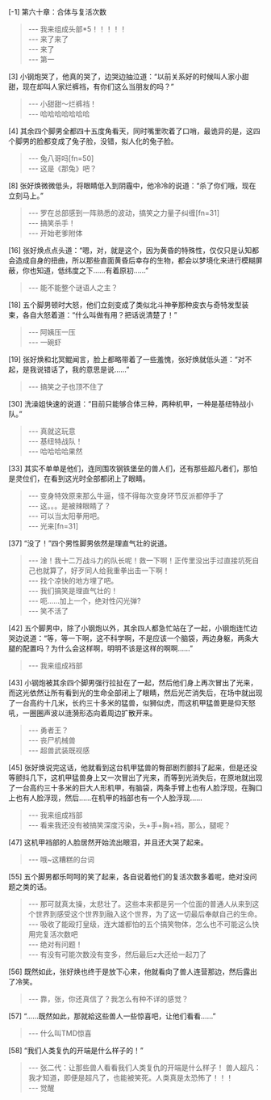 
[-1] 第六十章：合体与复活次数
>--- 我来组成头部*5！！！！！<br>
>--- 来了来了<br>
>--- 来了<br>
>--- 第一<br>

[3] 小钢炮哭了，他真的哭了，边哭边抽泣道：“以前关系好的时候叫人家小甜甜，现在却叫人家烂裤裆，有你们这么当朋友的吗？”
>--- 小甜甜～烂裤裆！<br>
>--- 哈哈哈哈哈哈哈<br>

[4] 其余四个脚男全都四十五度角看天，同时嘴里吹着了口哨，最诡异的是，这四个脚男的脸都变成了兔子脸，没错，拟人化的兔子脸。
>--- 兔八哥吗[fn=50]<br>
>--- 这是《那兔》吧？<br>

[8] 张好焕微微低头，将眼睛低入到阴霾中，他冷冷的说道：“杀了你们哦，现在立刻马上。”
>--- 罗在总部感到一阵熟悉的波动，搞笑之力量子纠缠[fn=31]<br>
>--- 搞笑杀手！<br>
>--- 开始老爹附体<br>

[16] 张好焕点点头道：“嗯，对，就是这个，因为黄昏的特殊性，仅仅只是认知都会造成自身的扭曲，所以那些直面黄昏后幸存的生物，都会以梦境化来进行模糊屏蔽，你也知道，低纬度之下……有着原初……”
>--- 能不能整个谜语人之主？<br>

[18] 五个脚男顿时大怒，他们立刻变成了类似北斗神拳那种皮衣与奇特发型装束，各自大怒着道：“什么叫做有用？把话说清楚了！”
>--- 阿姨压一压<br>
>--- 一碗虾<br>

[19] 张好焕和北冥鲲闻言，脸上都略带着了一些羞愧，张好焕就低头道：“对不起，是我说错话了，我的意思是说……”
>--- 搞笑之子也顶不住了<br>

[30] 洗澡姐快速的说道：“目前只能够合体三种，两种机甲，一种是基纽特战小队。”
>--- 真就这玩意<br>
>--- 基纽特战队！<br>
>--- 哈哈哈哈果然<br>

[33] 其实不单单是他们，连同围攻钢铁堡垒的兽人们，还有那些超凡者们，那怕是灵位们，在看到这光时全部都闭上了眼睛。
>--- 变身特效原来那么牛逼，怪不得每次变身环节反派都停手了<br>
>--- 这。。。是被辣眼睛了？<br>
>--- 可以当太阳拳用吧。<br>
>--- 光来[fn=31]<br>

[37] “没了！”四个男性脚男依然是理直气壮的说道。
>--- 淦！我十二万战斗力的队长呢！救一下啊！正传里没出手过直接坑死自己也就算了，好歹同人给我重拳出击一下啊！<br>
>--- 找个凉快的地方埋了吧。<br>
>--- 我们搞笑是理直气壮的！<br>
>--- 呃……加上一个，绝对性闪光弹?<br>
>--- 笑不活了<br>

[42] 五个脚男中，除了小钢炮以外，其余四人都急忙站在了一起，小钢炮连忙边哭边说道：“等，等一下啊，这不科学啊，不是应该一个脑袋，两边身躯，两条大腿的配置吗？为什么会这样啊，明明不该是这样的啊啊……”
>--- 我来组成裆部<br>

[43] 小钢炮被其余四个脚男强行拉扯在了一起，然后他们身上再次冒出了光来，而这光依然让所有看到光的生命全部闭上了眼睛，然后光芒消失后，在场中就出现了一台高约十几米，长约三十多米的猛兽，似狮似虎，而这机甲猛兽更是仰天怒吼，一圈圈声波以涟漪形态向着周边扩散开来。
>--- 勇者王？<br>
>--- 丧尸机械兽<br>
>--- 超兽武装既视感<br>

[45] 张好焕说完这话，他就看到这台机甲猛兽的臀部剧烈颤抖了起来，但是还没等颤抖几下，这机甲猛兽身上又一次冒出了光来，而等到光消失后，在原地就出现了一台高约三十多米的巨大人形机甲，有脑袋，两条手臂上也有人脸浮现，在胸口上也有人脸浮现，然后……在机甲的裆部也有一个人脸浮现……
>--- 我来组成裆部<br>
>--- 看来我还没有被搞笑深度污染，头+手+胸+裆，那么，腿呢？<br>

[47] 这机甲裆部的人脸居然开始流出眼泪，并且还大哭了起来。
>--- 哦~这糟糕的台词<br>

[55] 五个脚男都乐呵呵的笑了起来，各自说着他们的复活次数多着呢，绝对没问题之类的话。
>--- 那可就真太操，太悲壮了。这些本来都是另一个位面的普通人从来到这个世界到感受这个世界到融入这个世界，为了这一切最后奉献自己的生命。<br>
>--- 吸收了能殴打皇级，连大雄都怕的五个搞笑物体，怎么也不可能这么快用完复活次数吧<br>
>--- 绝对有问题！<br>
>--- 有没有可能次数没有变多，然后最后z大还给一起刀了<br>

[56] 既然如此，张好焕也终于是放下心来，他就看向了兽人连营那边，然后露出了冷笑。
>--- 靠，张，你还真信了？我怎么有种不详的感觉？<br>

[57] “……既然如此，那就給这些兽人一些惊喜吧，让他们看看……”
>--- 什么叫TMD惊喜<br>

[58] “我们人类复仇的开端是什么样子的！”
>--- 张二代：让那些兽人看看我们人类复仇的开端是什么样子！
兽人超凡：我才知道，即便是超凡了，也能被笑死。人类真是太恐怖了！！！<br>
>--- 觉醒<br>
